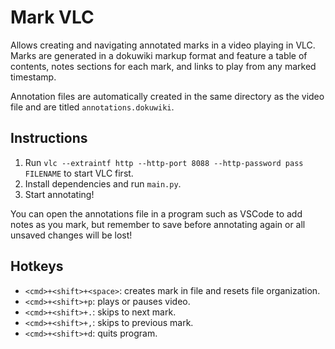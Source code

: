 # Mark VLC

Allows creating and navigating annotated marks in a video playing in VLC. Marks are generated in a dokuwiki markup format and feature a table of contents, notes sections for each mark, and links to play from any marked timestamp.

Annotation files are automatically created in the same directory as the video file and are titled `annotations.dokuwiki`.

## Instructions

  1. Run `vlc --extraintf http --http-port 8088 --http-password pass FILENAME` to start VLC first.
  2. Install dependencies and run `main.py`.
  3. Start annotating!
   
You can open the annotations file in a program such as VSCode to add notes as you mark, but remember to save before annotating again or all unsaved changes will be lost!

## Hotkeys

  * `<cmd>+<shift>+<space>`: creates mark in file and resets file organization.
  * `<cmd>+<shift>+p`: plays or pauses video.
  * `<cmd>+<shift>+.`: skips to next mark.
  * `<cmd>+<shift>+,`: skips to previous mark.
  * `<cmd>+<shift>+d`: quits program.